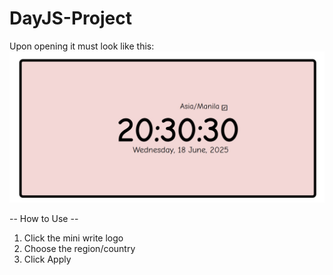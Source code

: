 # DayJS-Project

Upon opening it must look like this:
![Demo](src/picture.jpg)

-- How to Use --
1. Click the mini write logo
2. Choose the region/country
3. Click Apply